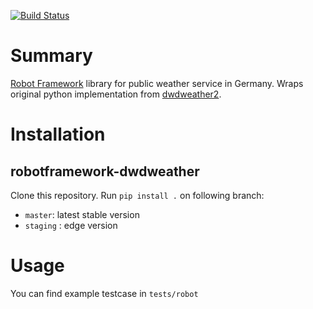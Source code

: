[![Build Status](https://travis-ci.org/Noordsestern/robotframework-dwdweather.svg?branch=staging)](https://travis-ci.org/Noordsestern/robotframework-dwdweather)

# Summary
[Robot Framework](https://github.com/robotframework/robotframework) library for public weather service in Germany. Wraps original python implementation from [dwdweather2](https://github.com/hiveeyes/dwdweather2).

# Installation
## robotframework-dwdweather
Clone this repository. Run `pip install .` on following branch:
- `master`: latest stable version
- `staging` : edge version

# Usage
You can find example testcase in `tests/robot`

